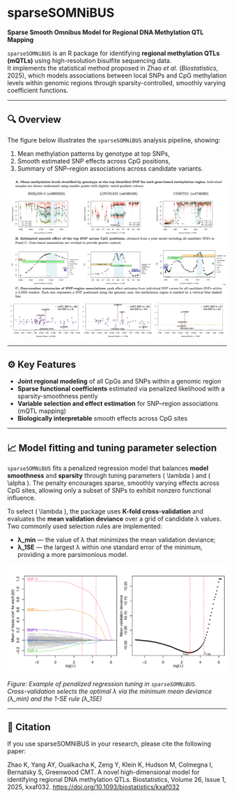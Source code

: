 # sparseSOMNiBUS

**Sparse Smooth Omnibus Model for Regional DNA Methylation QTL Mapping**

`sparseSOMNiBUS` is an R package for identifying **regional methylation QTLs (mQTLs)** using high-resolution bisulfite sequencing data.  
It implements the statistical method proposed in Zhao *et al.* (*Biostatistics*, 2025), which models associations between local SNPs and CpG methylation levels within genomic regions through sparsity-controlled, smoothly varying coefficient functions.

---

## 🔍 Overview

The figure below illustrates the `sparseSOMNiBUS` analysis pipeline, showing:
1. Mean methylation patterns by genotype at top SNPs,  
2. Smooth estimated SNP effects across CpG positions,  
3. Summary of SNP–region associations across candidate variants.

<p align="center">
  <img src="src/overview.png" width="800"/>
</p>

---

## ⚙️ Key Features

- **Joint regional modeling** of all CpGs and SNPs within a genomic region  
- **Sparse functional coefficients** estimated via penalized likelihood with a sparsity-smoothness pently
- **Variable selection and effect estimation** for SNP–region associations (mQTL mapping)  
- **Biologically interpretable** smooth effects across CpG sites  


---

## 📈 Model fitting and tuning parameter selection

`sparseSOMNiBUS` fits a penalized regression model that balances **model smoothness** and **sparsity** through  tuning parameters \( \lambda \) and \( \alpha \).
The penalty encourages sparse, smoothly varying effects across CpG sites, allowing only a subset of SNPs to exhibit nonzero functional influence.

To select \( \lambda \), the package uses **K-fold cross-validation** and evaluates the **mean validation deviance** over a grid of candidate λ values.
Two commonly used selection rules are implemented:

- **λ_min** — the value of λ that minimizes the mean validation deviance;  
- **λ_1SE** — the largest λ within one standard error of the minimum, providing a more parsimonious model.

<p align="center">
  <img src="src/path.png" width="600"/>
</p>



*Figure: Example of penalized regression tuning in `sparseSOMNiBUS`.  
Cross-validation selects the optimal λ via the minimum mean deviance (λ_min) and the 1-SE rule (λ_1SE)*

---

## 📄 Citation

If you use sparseSOMNiBUS in your research, please cite the following paper:

Zhao K, Yang AY, Oualkacha K, Zeng Y, Klein K, Hudson M, Colmegna I, Bernatsky S, Greenwood CMT.
A novel high-dimensional model for identifying regional DNA methylation QTLs.
Biostatistics, Volume 26, Issue 1, 2025, kxaf032.
https://doi.org/10.1093/biostatistics/kxaf032
